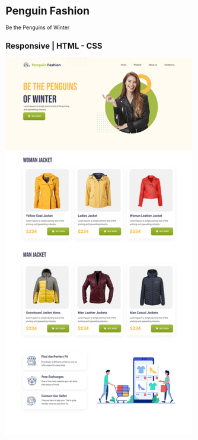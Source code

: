 # Penguin Fashion

Be the Penguins of Winter

## Responsive | HTML - CSS 

<img src="./assets/images/desktop-view.png" />
